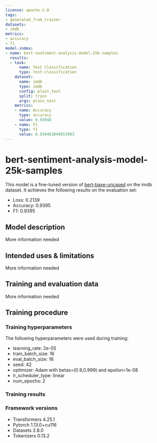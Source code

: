 ```yaml
---
license: apache-2.0
tags:
- generated_from_trainer
datasets:
- imdb
metrics:
- accuracy
- f1
model-index:
- name: bert-sentiment-analysis-model-25k-samples
  results:
  - task:
      name: Text Classification
      type: text-classification
    dataset:
      name: imdb
      type: imdb
      config: plain_text
      split: train
      args: plain_text
    metrics:
    - name: Accuracy
      type: accuracy
      value: 0.93948
    - name: F1
      type: f1
      value: 0.939463049653903
---
```


<!-- This model card has been generated automatically according to the information the Trainer had access to. You
should probably proofread and complete it, then remove this comment. -->

# bert-sentiment-analysis-model-25k-samples

This model is a fine-tuned version of [bert-base-uncased](https://huggingface.co/bert-base-uncased) on the imdb dataset.
It achieves the following results on the evaluation set:
- Loss: 0.2139
- Accuracy: 0.9395
- F1: 0.9395

## Model description

More information needed

## Intended uses & limitations

More information needed

## Training and evaluation data

More information needed

## Training procedure

### Training hyperparameters

The following hyperparameters were used during training:
- learning_rate: 2e-05
- train_batch_size: 16
- eval_batch_size: 16
- seed: 42
- optimizer: Adam with betas=(0.9,0.999) and epsilon=1e-08
- lr_scheduler_type: linear
- num_epochs: 2

### Training results



### Framework versions

- Transformers 4.25.1
- Pytorch 1.13.0+cu116
- Datasets 2.8.0
- Tokenizers 0.13.2
